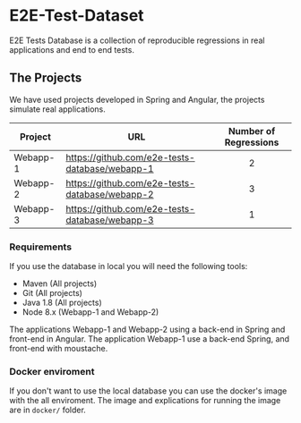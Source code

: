 # E2E-Test-Dataset

E2E Tests Database is a collection of reproducible regressions in real applications and end to end tests.

## The Projects

We have used projects developed in Spring and Angular, the projects simulate real applications.

| Project  | URL | Number of Regressions |
| -------- | --- | :-------------------: |
| Webapp-1 | https://github.com/e2e-tests-database/webapp-1 | 2 |
| Webapp-2 | https://github.com/e2e-tests-database/webapp-2 | 3 |
| Webapp-3 | https://github.com/e2e-tests-database/webapp-3 | 1 |


### Requirements

If you use the database in local you will need the following tools:

* Maven (All projects)
* Git (All projects)
* Java 1.8 (All projects)
* Node 8.x (Webapp-1 and Webapp-2)

The applications Webapp-1 and Webapp-2 using a back-end in Spring and front-end in Angular. The application Webapp-1 use a back-end Spring, and front-end with moustache.

### Docker enviroment

If you don't want to use the local database you can use the docker's image with the all enviroment. The image and explications for running the image are in `docker/` folder.